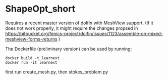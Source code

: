 # ShapeOpt_short

Requires a recent master version of dolfin with MeshView support.
(If it does not work properly, it might require the changes propsed in https://bitbucket.org/fenics-project/dolfin/issues/1123/assemble-on-mixed-meshview-forms-returns )

The Dockerfile (preliminary version) can be used by running:
```
docker build -t learnext .
docker run -it learnext
```

first run create_mesh.py, then stokes_problem.py
